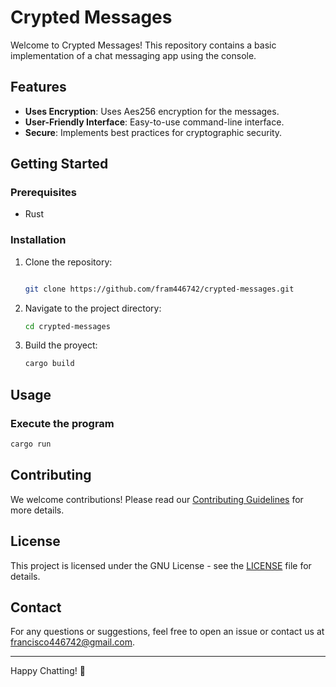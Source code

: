 # Crypted Messages

Welcome to Crypted Messages! This repository contains a basic implementation of a chat messaging app using the console.

## Features

- **Uses Encryption**: Uses Aes256 encryption for the messages.
- **User-Friendly Interface**: Easy-to-use command-line interface.
- **Secure**: Implements best practices for cryptographic security.

## Getting Started

### Prerequisites

- Rust

### Installation

1. Clone the repository:

    ```sh

    git clone https://github.com/fram446742/crypted-messages.git
    
    ```

2. Navigate to the project directory:

    ```sh
    cd crypted-messages
    ```

3. Build the proyect:

    ```sh
    cargo build
    ```

## Usage

### Execute the program

```sh
cargo run
```

## Contributing

We welcome contributions! Please read our [Contributing Guidelines](CONTRIBUTING.md) for more details.

## License

This project is licensed under the GNU License - see the [LICENSE](LICENSE) file for details.

## Contact

For any questions or suggestions, feel free to open an issue or contact us at [francisco446742@gmail.com](mailto:francisco446472@gmail.com).

---

Happy Chatting! 🚀
